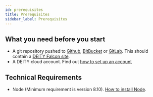 ```yaml
---
id: prerequisites
title: Prerequisites
sidebar_label: Prerequisites
---
```


## What you need before you start

- A git repository pushed to <a href="https://github.com/" target="_blank" rel="noreferrer noopener">Github</a>, <a href="https://bitbucket.org/" target="_blank" rel="noreferrer noopener">BitBucket</a> or <a href="https://about.gitlab.com/" target="_blank" rel="noreferrer noopener">GitLab</a>.  This should contain a <a href="https://deity.io/falcon" target="_blank" rel="noreferrer noopener">DEITY Falcon site</a>.
- A DEITY cloud account. Find out [how to set up an account](account)

## Technical Requirements

- Node (Minimum requirement is version 8.10). <a href="https://nodejs.org/en/download/" target="_blank" rel="noreferrer noopener">How to install Node</a>.
